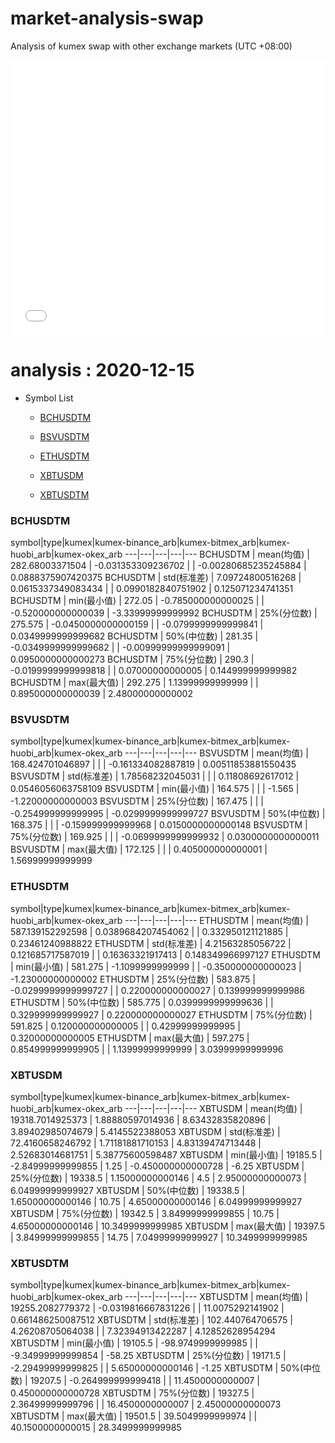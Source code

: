 # market-analysis-swap
Analysis of kumex swap with other exchange markets (UTC +08:00)

<iframe width="100%" height="440" src="./data.html" frameborder="no" border="0" scrolling="no"></iframe>

# analysis : 2020-12-15
* Symbol List

  * [BCHUSDTM](#bchusdtm)

  * [BSVUSDTM](#bsvusdtm)

  * [ETHUSDTM](#ethusdtm)

  * [XBTUSDM](#xbtusdm)

  * [XBTUSDTM](#xbtusdtm)


### BCHUSDTM

symbol|type|kumex|kumex-binance_arb|kumex-bitmex_arb|kumex-huobi_arb|kumex-okex_arb
---|---|---|---|---
BCHUSDTM | mean(均值) | 282.68003371504 | -0.031353309236702 |  | -0.00280685235245884 | 0.0888375907420375
BCHUSDTM | std(标准差) | 7.09724800516268 | 0.0615337349083434 |  | 0.0990182840751902 | 0.125071234741351
BCHUSDTM | min(最小值) | 272.05 | -0.785000000000025 |  | -0.520000000000039 | -3.33999999999992
BCHUSDTM | 25%(分位数) | 275.575 | -0.0450000000000159 |  | -0.0799999999999841 | 0.0349999999999682
BCHUSDTM | 50%(中位数) | 281.35 | -0.0349999999999682 |  | -0.00999999999999091 | 0.0950000000000273
BCHUSDTM | 75%(分位数) | 290.3 | -0.0199999999999818 |  | 0.07000000000005 | 0.144999999999982
BCHUSDTM | max(最大值) | 292.275 | 1.13999999999999 |  | 0.895000000000039 | 2.48000000000002


### BSVUSDTM

symbol|type|kumex|kumex-binance_arb|kumex-bitmex_arb|kumex-huobi_arb|kumex-okex_arb
---|---|---|---|---
BSVUSDTM | mean(均值) | 168.424701046897 |  |  | -0.161334082887819 | 0.00511853881550435
BSVUSDTM | std(标准差) | 1.78568232045031 |  |  | 0.11808692617012 | 0.0546056063758109
BSVUSDTM | min(最小值) | 164.575 |  |  | -1.565 | -1.22000000000003
BSVUSDTM | 25%(分位数) | 167.475 |  |  | -0.254999999999995 | -0.0299999999999727
BSVUSDTM | 50%(中位数) | 168.375 |  |  | -0.159999999999968 | 0.0150000000000148
BSVUSDTM | 75%(分位数) | 169.925 |  |  | -0.0699999999999932 | 0.0300000000000011
BSVUSDTM | max(最大值) | 172.125 |  |  | 0.405000000000001 | 1.56999999999999


### ETHUSDTM

symbol|type|kumex|kumex-binance_arb|kumex-bitmex_arb|kumex-huobi_arb|kumex-okex_arb
---|---|---|---|---
ETHUSDTM | mean(均值) | 587.139152292598 | 0.0389684207454062 |  | 0.332950121121885 | 0.23461240988822
ETHUSDTM | std(标准差) | 4.21563285056722 | 0.121685717587019 |  | 0.16363321917413 | 0.148349966997127
ETHUSDTM | min(最小值) | 581.275 | -1.1099999999999 |  | -0.350000000000023 | -1.23000000000002
ETHUSDTM | 25%(分位数) | 583.875 | -0.0299999999999727 |  | 0.220000000000027 | 0.139999999999986
ETHUSDTM | 50%(中位数) | 585.775 | 0.0399999999999636 |  | 0.329999999999927 | 0.220000000000027
ETHUSDTM | 75%(分位数) | 591.825 | 0.120000000000005 |  | 0.42999999999995 | 0.32000000000005
ETHUSDTM | max(最大值) | 597.275 | 0.854999999999905 |  | 1.13999999999999 | 3.03999999999996


### XBTUSDM

symbol|type|kumex|kumex-binance_arb|kumex-bitmex_arb|kumex-huobi_arb|kumex-okex_arb
---|---|---|---|---
XBTUSDM | mean(均值) | 19318.7014925373 | 1.88880597014936 | 8.63432835820896 | 3.89402985074679 | 5.4145522388053
XBTUSDM | std(标准差) | 72.4160658246792 | 1.71181881710153 | 4.83139474713448 | 2.52683014681751 | 5.38775600598487
XBTUSDM | min(最小值) | 19185.5 | -2.84999999999855 | 1.25 | -0.450000000000728 | -6.25
XBTUSDM | 25%(分位数) | 19338.5 | 1.15000000000146 | 4.5 | 2.95000000000073 | 6.04999999999927
XBTUSDM | 50%(中位数) | 19338.5 | 1.65000000000146 | 10.75 | 4.65000000000146 | 6.04999999999927
XBTUSDM | 75%(分位数) | 19342.5 | 3.84999999999855 | 10.75 | 4.65000000000146 | 10.3499999999985
XBTUSDM | max(最大值) | 19397.5 | 3.84999999999855 | 14.75 | 7.04999999999927 | 10.3499999999985


### XBTUSDTM

symbol|type|kumex|kumex-binance_arb|kumex-bitmex_arb|kumex-huobi_arb|kumex-okex_arb
---|---|---|---|---
XBTUSDTM | mean(均值) | 19255.2082779372 | -0.0319816667831226 |  | 11.0075292141902 | 0.661486250087512
XBTUSDTM | std(标准差) | 102.440764706575 | 4.26208705064038 |  | 7.32394913422287 | 4.12852628954294
XBTUSDTM | min(最小值) | 19105.5 | -98.9749999999985 |  | -9.34999999999854 | -58.25
XBTUSDTM | 25%(分位数) | 19171.5 | -2.29499999999825 |  | 5.65000000000146 | -1.25
XBTUSDTM | 50%(中位数) | 19207.5 | -0.264999999999418 |  | 11.4500000000007 | 0.450000000000728
XBTUSDTM | 75%(分位数) | 19327.5 | 2.36499999999796 |  | 16.4500000000007 | 2.45000000000073
XBTUSDTM | max(最大值) | 19501.5 | 39.5049999999974 |  | 40.1500000000015 | 28.3499999999985

